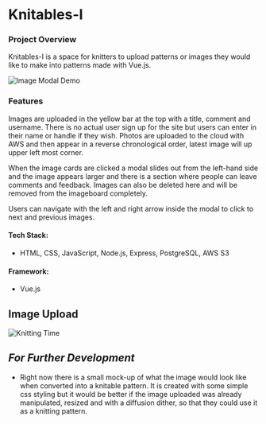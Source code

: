 # Knitables-I

### Project Overview

Knitables-I is a space for knitters to upload patterns or images they would like to make into patterns made with Vue.js.

![](https://github.com/jackrandol/knitables-I/blob/master/ModalTourHighRes.gif "Image Modal Demo")

### Features

Images are uploaded in the yellow bar at the top with a title, comment and username. There is no actual user sign up for the site but users can enter in their name or handle if they wish. Photos are uploaded to the cloud with AWS and then appear in a reverse chronological order, latest image will up upper left most corner.

When the image cards are clicked a modal slides out from the left-hand side and the image appears larger and there is a section where people can leave comments and feedback. Images can also be deleted here and will be removed from the imageboard completely.

Users can navigate with the left and right arrow inside the modal to click to next and previous images.

#### Tech Stack:

- HTML, CSS, JavaScript, Node.js, Express, PostgreSQL, AWS S3

#### Framework:

- Vue.js

## Image Upload

![](https://github.com/jackrandol/knitables-II/blob/master/KnittingProcess.gif "Knitting Time")

## _For Further Development_

- Right now there is a small mock-up of what the image would look like when converted into a knitable pattern. It is created with some simple css styling but it would be better if the image uploaded was already manipulated, resized and with a diffusion dither, so that they could use it as a knitting pattern.

